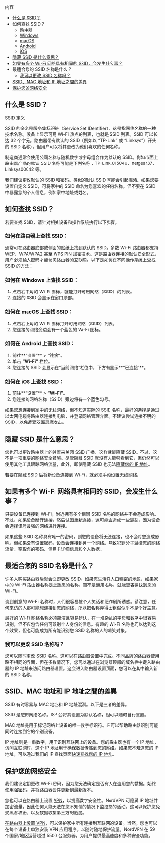 内容

- [什么是 SSID？](https://nordvpn.com/zh/blog/shenme-shi-ssid/#what-is-ssid)
- 如何查找 SSID？
  - [路由器](https://nordvpn.com/zh/blog/shenme-shi-ssid/#router)
  - [Windows](https://nordvpn.com/zh/blog/shenme-shi-ssid/#windows)
  - [macOS](https://nordvpn.com/zh/blog/shenme-shi-ssid/#macos)
  - [Android](https://nordvpn.com/zh/blog/shenme-shi-ssid/#android)
  - [iOS](https://nordvpn.com/zh/blog/shenme-shi-ssid/#ios)
- [隐藏 SSID 是什么意思？](https://nordvpn.com/zh/blog/shenme-shi-ssid/#whats-the-point-of-hiding-your-ssid)
- [如果有多个 Wi-Fi 网络具有相同的 SSID，会发生什么事？](https://nordvpn.com/zh/blog/shenme-shi-ssid/#what-happens-if-there-are-multiple-wi-fi-networks-with-the-same-ssid)
- 最适合您的 SSID 名称是什么？
  - [我可以更改 SSID 名称吗？](https://nordvpn.com/zh/blog/shenme-shi-ssid/#can-i-change-my-ssid-name)
- [SSID、MAC 地址和 IP 地址之間的差異](https://nordvpn.com/zh/blog/shenme-shi-ssid/#differences-between-ssid-mac-address-and-ip-address)
- [保护您的网络安全](https://nordvpn.com/zh/blog/shenme-shi-ssid/#securing-your-network)

## 什么是 SSID？

SSID 定义

SSID 的全名是服务集标识符（Service Set IDentifier）。这是指网络名称的一种技术名称。设备上显示可用 Wi-Fi 热点的列表，也就是 SSID 列表。SSID 可以长达 32 个字元。路由器带有默认的 SSID（例如以 “TP-Link” 或 “Linksys”）开头的 SSID 名称），但用户可以将其更改为他们喜欢的任何名称。

制造商通常会使用公司名称与随机数字或字母组合作为默认的 SSID。例如市面上路由器产品的默认 SSID 名称可能是下列名称：TP-Link_015040、netgear37、Linksys00042 等。

我们建议更改默认的 SSID 和密码。类似的默认 SSID 可能会引起混淆。如果您要设置自定义 SSID，可将家中的 SSID 命名为您喜欢的任何名称。但不要在 SSID 中暴露您的个人信息，例如家中地址或姓名。

## 如何查找 SSID？

若要查找 SSID，请针对相关设备和操作系统执行以下步骤。

### 如何在路由器上查找 SSID：

通常可在路由器底部或侧面的贴纸上找到默认的 SSID。多数 Wi-Fi 路由器都支持 WEP、WPA/WPA2 甚至 WPS PIN 加密技术。这是路由器连接的默认安全形式，用户必须输入密码才能访问路由器的互联网。以下是如何在不同操作系统上查找 SSID 的方法：

### 如何在 Windows 上查找 SSID：

1. 点击右下角的 Wi-Fi 图标，就能打开可用网络（SSID）的列表。
2. 连接的 SSID 会显示在窗口顶部。

### 如何在 macOS 上查找 SSID：

1. 点击右上角的 Wi-Fi 图标打开可用网络（SSID）列表。
2. 您连接的网络旁边会有一个蓝色的 Wi-Fi 图标。

### 如何在 Android 上查找 SSID：

1. 前往**“设置”** > **“连接”**。
2. 单击 **“Wi-Fi”** 栏位。
3. 您连接的 SSID 会显示在“当前网络”栏位中，下方有显示**“已连接”**。

### 如何在 iOS 上查找 SSID：

1. 前往**“设置”** > **“Wi-Fi”**。
2. 您连接的网络名称（SSID）旁边将有一个蓝色勾号。

如果您想连接到家中的无线网络，但不知道实际的 SSID 名称，最好的选择是通过以太网电缆将路由器连接到电脑，并登录网络管理介面。不建议尝试连接不明的 SSID，以免遭受双面恶魔攻击。

## 隐藏 SSID 是什么意思？

您也可以更改路由器上的设置来关闭 SSID 广播，这样就能隐藏 SSID。不过，这不是一项重要的[网络安全](https://nordvpn.com/zh/cybersecurity/)措施。尽管隐藏 SSID 就没有人能够看到它，但仍然可以使用其他工具跟踪网络流量，此外，即使隐藏 SSID 也无法[隐藏您的 IP 地址](https://nordvpn.com/zh/features/hide-ip/)。

若要在隐藏 SSID 后将新设备连接到 Wi-Fi，就必须手动设置无线网络。



## 如果有多个 Wi-Fi 网络具有相同的 SSID，会发生什么事？

只要设备已连接到 Wi-Fi，附近拥有多个相同 SSID 名称的网络并不会造成影响。不过，如果设备断开连接，然后试图重新连接，这可能会造成一些混乱，因为设备会选择讯号最强的网络进行连接。

如果这些 SSID 名称具有唯一的密码，则您的设备将无法连接，也不会对您造成影响。但如果没有设置密码，设备会连接到另一个网络。导致犯罪分子监控您的网络流量，窃取您的密码、信用卡详细信息和个人数据。

## 最适合您的 SSID 名称是什么？

许多人购买路由器后就会立即更改 SSID。如果您生活在人口稠密的地区，如果家中的 Wi-Fi 路由器名称是您熟悉的名称，而不是通用名称，就能更容易找到您的 Wi-Fi。

谈到创意的 Wi-Fi 名称时，人们很容易被个人笑话和恶作剧所诱惑。请注意，任何来访的人都可能想连接到您的网络，所以把名称弄得太粗俗似乎不是个好主意。

最好的 Wi-Fi 网络名称必须简洁且容易辨认，在一堆杂乱的字母和数字中很容易识别，但不应包含任何可识别个人身份的信息。有趣的 Wi-Fi 名称也可以达到这个效果，但也可能成为所有能识别您 SSID 名称的人的嘲笑对象。

### 我可以更改 SSID 名称吗？

您可以随时更改 SSID 名称。这可以在路由器设置中完成。不同品牌的路由器使用略不相同的界面，但在多数情况下，您可以通过在浏览器顶部的域名栏中键入路由器的 IP 地址来访问路由器设置。这会进入路由器设置页面，您可以在其中输入新的 SSID 名称。

## SSID、MAC 地址和 IP 地址之間的差異

SSID 有时容易与 MAC 地址和 IP 地址混淆。以下是三者的差异。

SSID 是您的网络名称。ISP 会将其设置为默认名称，但可以随时自行重置。

MAC 地址是用于标记网络上设备的唯一数字标识符。它可以帮助路由器识别可能同时连接到它的个别设备。

IP 地址则是一串数字，用于识别互联网上的设备。您的路由器也有一个 IP 地址，访问互联网时，这个 IP 地址用于确保数据传递到您的网络。如果您不知道您的 IP 地址，可以通过我们的 IP 查找页面[快速查找您的 IP 地址](https://nordvpn.com/zh/what-is-my-ip/)。

## 保护您的网络安全

我们建议定期更改 Wi-Fi 密码，因为您无法确定是否有人在盗用您的数据。始终使用[强密码](https://nordvpn.com/zh/blog/na-zhong-mima-bijiao-anquan/)，并将路由器固件更新到最新版本。

您也可以在路由器上设置 [VPN](https://nordvpn.com/zh/)，以提高数字安全性。NordVPN 可隐藏 IP 地址并加密流量，因此任何人能无法在您不知情的情况下监控您的活动。这可以保护您免受黑客攻击，以及数据收集第三方的威胁。

[在路由器上设置 VPN](https://nordvpn.com/zh/blog/luyouqi-vpn-anzhuang/)，可以保护家中所有连接到互联网的设备。当然，您也可以在每个设备上单独安装 VPN 应用程序，以随时随地保护流量。NordVPN 在 59 个国家/地区运营超过 5500 台服务器，为用户提供最高速度和多种安全功能。